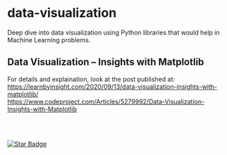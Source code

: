 # data-visualization
Deep dive into data visualization using Python libraries that would help in Machine Learning problems.


## Data Visualization – Insights with Matplotlib
For details and explaination, look at the post published at: <br>
https://learnbyinsight.com/2020/09/13/data-visualization-insights-with-matplotlib/ <br>
https://www.codeproject.com/Articles/5279992/Data-Visualization-Insights-with-Matplotlib

<br><br>
<p>
  <a href="https://github.com/samewara/data-visualization"><img src="https://img.shields.io/static/v1?label=%F0%9F%8C%9F&message=if%20useful&style=style=flat&color=BC4E99" alt="Star Badge"/></a>
</p>
